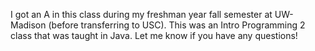 I got an A in this class during my freshman year fall semester at UW-Madison (before transferring to USC). This was an Intro Programming 2 class that was taught in Java. 
Let me know if you have any questions!
